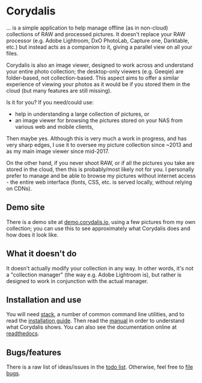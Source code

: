 # Corydalis

… is a simple application to help manage offline (as in non-cloud)
collections of RAW and processed pictures. It doesn't replace your RAW
processor (e.g. Adobe Lightroom, DxO PhotoLab, Capture one, Darktable,
etc.) but instead acts as a companion to it, giving a parallel view on
all your files.

Corydalis is also an image viewer, designed to work across and
understand your entire photo collection; the desktop-only viewers
(e.g. Geeqie) are folder-based, not collection-based. This aspect aims
to offer a similar experience of viewing your photos as it would be if
you stored them in the cloud (but many features are still missing).

Is it for you? If you need/could use:

* help in understanding a large collection of pictures, or
* an image viewer for browsing the pictures stored on your NAS from
  various web and mobile clients,

Then maybe yes. Although this is very much a work in progress, and has
very sharp edges, I use it to oversee my picture collection since
~2013 and as my main image viewer since mid-2017.

On the other hand, if you never shoot RAW, or if all the pictures you
take are stored in the cloud, then this is probably/most likely not
for you. I personally prefer to manage and be able to browse my
pictures without internet access - the entire web interface (fonts,
CSS, etc. is served locally, without relying on CDNs).

## Demo site

There is a demo site at
[demo.corydalis.io](https://demo.corydalis.io), using a few pictures
from my own collection; you can use this to see approximately what
Corydalis does and how does it look like.

## What it doesn't do

It doesn't actually modify your collection in any way. In other words,
it's not a "collection manager" (the way e.g. Adobe Lightroom is), but
rather is designed to work in conjunction with the actual manager.

## Installation and use

You will need
[stack](https://docs.haskellstack.org/en/stable/README/), a number of
common command line utilities, and to read the [installation
guide](docs/install.md). Then read the [manual](docs/manual.md) in
order to understand what Corydalis shows. You can also see the
documentation online at
[readthedocs](http://corydalis.readthedocs.io/).

## Bugs/features

There is a raw list of ideas/issues in the [todo
list](docs/todo.md). Otherwise, feel free to [file
bugs](https://github.com/iustin/corydalis/issues).

